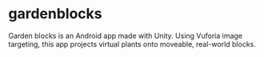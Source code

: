 # gardenblocks
Garden blocks is an Android app made with Unity. Using Vuforia image targeting, this app projects virtual plants onto moveable, real-world blocks.
